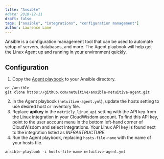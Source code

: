 ```yaml
---
title: "Ansible"
#date: 2018-12-11
draft: false
tags: ["ansible", "integrations", "configuration management"]
author: Lawrence Lane
---
```

Ansible is a configuration management tool that can be used to automate setup of servers, databases, and more. The Agent playbook will help get the Linux Agent up and running in your environment quickly.

## Configuration
1. Copy the [Agent playbook](https://github.com/netuitive/ansible-netuitive-agent) to your Ansible directory.  
```
cd /ansible
git clone https://github.com/netuitive/ansible-netuitive-agent.git
```
2. In the Agent playbook (`netuitive-agent.yml`), update the hosts setting to use desired host or inventory file.
3. Replace **apikey** in the `metricly_linux_api` setting with the API key from the Linux integration in your CloudWisdom account. To find this API key, point to the user account menu in the bottom left-hand corner of CloudWisdom and select Integrations. Your Linux API key is found next to the integration listed as _INFRASTRUCTURE_.
4. Run the Agent playbook, replacing `hosts-file-name` with the name of your hosts file.  
```
ansible-playbook -i hosts-file-name netuitive-agent.yml
```
